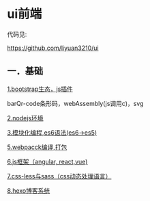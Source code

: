 # ui前端

代码见:

https://github.com/liyuan3210/ui

## 一．基础

[1.bootstrap生态，js插件](bootstrap.md)

barQr-code条形码，webAssembly(js调用c)，svg

[2.nodejs环境](env_nodejs.md)

[3.模块化编程,es6语法(es6->es5)](commonjs_amd_cmd_es6.md)

[5.webpacck编译,打包](webpack.md)

[6.js框架（angular, react,vue)](js_frame.md)

[7.css-less与sass（css动态处理语言）](html_css.md)

[8.hexo博客系统](hexo.md)

